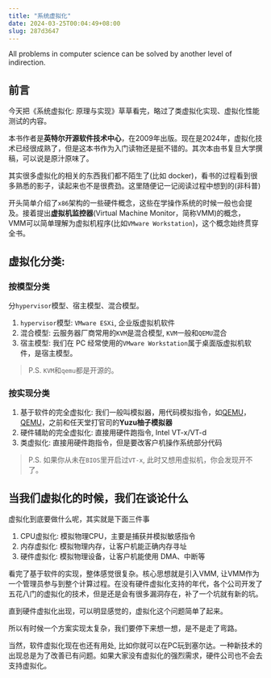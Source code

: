 ```yaml
---
title: "系统虚拟化"
date: 2024-03-25T00:04:49+08:00 
slug: 287d3647
---
```

All problems in computer science can be solved by another level of indirection.
<!--more-->

## 前言
今天把《系统虚拟化: 原理与实现》草草看完，略过了类虚拟化实现、虚拟化性能测试的内容。

本书作者是**英特尔开源软件技术中心**，在2009年出版。现在是2024年，虚拟化技术已经很成熟了，但是这本书作为入门读物还是挺不错的。其次本由书复旦大学撰稿，可以说是原汁原味了。

其实很多虚拟化的相关的东西我们都不陌生了(比如 docker)，看书的过程看到很多熟悉的影子，读起来也不是很费劲。这里随便记一记阅读过程中想到的(非科普)

开头简单介绍了`x86`架构的一些硬件概念，这些在学操作系统的时候一般也会提及。接着提出**虚拟机监控器**(Virtual Machine Monitor，简称VMM)的概念，VMM可以简单理解为虚拟机程序(比如`VMware Workstation`)，这个概念始终贯穿全书。

## 虚拟化分类: 

### 按模型分类
分`hypervisor`模型、宿主模型、混合模型。

1. `hypervisor`模型: `VMware ESXi`, 企业版虚拟机软件
2. 混合模型: 云服务器厂商常用的`KVM`是混合模型, `KVM`一般和`QEMU`混合
3. 宿主模型: 我们在 PC 经常使用的`VMware Workstation`属于桌面版虚拟机软件，是宿主模型。
    
> P.S. `KVM`和`qemu`都是开源的。
 
### 按实现分类
1. 基于软件的完全虚拟化: 我们一般叫模拟器，用代码模拟指令，如[QEMU](https://en.wikipedia.org/wiki/QEMU)，[QEMU](https://github.com/NJU-ProjectN/nemu)，之前和任天堂打官司的**Yuzu柚子模拟器**
2. 硬件辅助的完全虚拟化: 直接用硬件跑指令, Intel VT-x/VT-d
3. 类虚拟化: 直接用硬件跑指令，但是要改客户机操作系统部分代码

> P.S. 如果你从未在`BIOS`里开启过`VT-x`, 此时又想用虚拟机，你会发现开不了。

## 当我们虚拟化的时候，我们在谈论什么
虚拟化到底要做什么呢，其实就是下面三件事

1. CPU虚拟化: 模拟物理CPU，主要是捕获并模拟敏感指令
2. 内存虚拟化: 模拟物理内存，让客户机能正确内存寻址
3. 硬件虚拟化: 模拟物理设备，让客户机能使用 DMA、中断等

看完了基于软件的实现，整体感觉很复杂。核心思想就是引入VMM, 让VMM作为一个管理员参与到整个计算过程。在没有硬件虚拟化支持的年代，各个公司开发了五花八门的虚拟化的技术，但是还是会有很多漏洞存在，补了一个坑就有新的坑。

直到硬件虚拟化出现，可以明显感觉的，虚拟化这个问题简单了起来。

所以有时候一个方案实现太复杂，我们要停下来想一想，是不是走了弯路。

当然，软件虚拟化现在也还有用处, 比如你就可以在PC玩到塞尔达。一种新技术的出现总是为了改善已有问题。如果大家没有虚拟化的强烈需求，硬件公司也不会去支持虚拟化。






